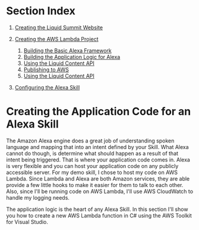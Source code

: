 # Section Index
1. [Creating the Liquid Summit Website](1_Setup_Liquid_Content.md)
2. [Creating the AWS Lambda Project](2_Create_AWS_Lambda_Project.md)

   1. [Building the Basic Alexa Framework](2-1_Create_Basic_Framework.md)
   2. [Building the Application Logic for Alexa](2-2_Create_Application_Logic.md)
   3. [Using the Liquid Content API](2-3_Use_Liquid_Content_API.md)
   4. [Publishing to AWS](2-4_Publishing_Lambda.md)
   5. [Using the Liquid Content API](2-5_Testing_Lambda_Function.md)

3. [Configuring the Alexa Skill](3_Configure_Alexa_Skill.md)

# Creating the Application Code for an Alexa Skill

The Amazon Alexa engine does a great job of understanding spoken language and mapping that into an intent defined by your Skill. What Alexa cannot do though, is determine what should happen as a result of that intent being triggered. That is where your application code comes in. Alexa is very flexible and you can host your application code on any publicly accessible server. For my demo skill, I chose to host my code on AWS Lambda. Since Lambda and Alexa are both Amazon services, they are able provide a few little hooks to make it easier for them to talk to each other. Also, since I'll be running code on AWS Lambda, I'll use AWS CloudWatch to handle my logging needs. 

The application logic is the heart of any Alexa Skill. In this section I'll show you how to create a new AWS Lambda function in C# using the AWS Toolkit for Visual Studio.

